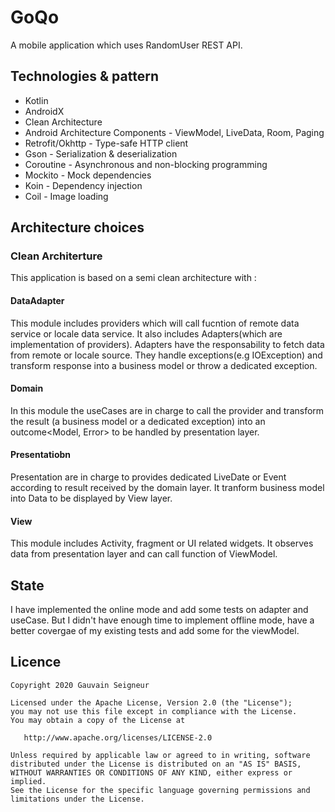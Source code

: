 # GoQo
A mobile application which uses RandomUser REST API.

## Technologies & pattern
* Kotlin
* AndroidX
* Clean Architecture
* Android Architecture Components - ViewModel, LiveData, Room, Paging
* Retrofit/Okhttp - Type-safe HTTP client
* Gson - Serialization & deserialization
* Coroutine - Asynchronous and non-blocking programming
* Mockito - Mock dependencies
* Koin - Dependency injection
* Coil - Image loading

## Architecture choices

### Clean Architerture
This application is based on a semi clean architecture with :
#### DataAdapter
This module includes providers which will call fucntion of remote data service or locale data
service. It also includes Adapters(which are implementation of providers). Adapters have
the responsability to fetch data from remote or locale source.
They handle exceptions(e.g IOException) and transform response into a business model or
throw a dedicated exception.
#### Domain
In this module the useCases are in charge to call the provider and transform the result (a
business model or a dedicated exception) into an outcome<Model, Error> to be handled by
presentation layer.
#### Presentatiobn
Presentation are in charge to provides dedicated LiveDate or Event according to result received
by the domain layer. It tranform business model into Data to be displayed by View layer.
#### View
This module includes Activity, fragment or UI related widgets. It observes data from presentation
layer and can call function of ViewModel.

## State
I have implemented the online mode and add some tests on adapter and useCase. But I didn't have
enough time to implement offline mode, have a better covergae of my existing tests and add some
for the viewModel.

## Licence
```
Copyright 2020 Gauvain Seigneur

Licensed under the Apache License, Version 2.0 (the "License");
you may not use this file except in compliance with the License.
You may obtain a copy of the License at

   http://www.apache.org/licenses/LICENSE-2.0

Unless required by applicable law or agreed to in writing, software
distributed under the License is distributed on an "AS IS" BASIS,
WITHOUT WARRANTIES OR CONDITIONS OF ANY KIND, either express or implied.
See the License for the specific language governing permissions and
limitations under the License.
```